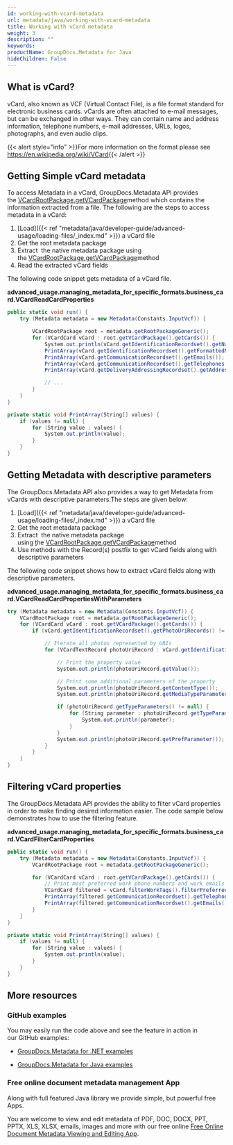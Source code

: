 ```yaml
---
id: working-with-vcard-metadata
url: metadata/java/working-with-vcard-metadata
title: Working with vCard metadata
weight: 3
description: ""
keywords: 
productName: GroupDocs.Metadata for Java
hideChildren: False
---
```

## What is vCard?

vCard, also known as VCF (Virtual Contact File), is a file format standard for electronic business cards. vCards are often attached to e-mail messages, but can be exchanged in other ways. They can contain name and address information, telephone numbers, e-mail addresses, URLs, logos, photographs, and even audio clips.

{{< alert style="info" >}}For more information on the format please see https://en.wikipedia.org/wiki/VCard{{< /alert >}}

## Getting Simple vCard metadata

To access Metadata in a vCard, GroupDocs.Metadata API provides the [VCardRootPackage.getVCardPackage](https://apireference.groupdocs.com/metadata/java/com.groupdocs.metadata.core/VCardRootPackage#getVCardPackage())method which contains the information extracted from a file. The following are the steps to access metadata in a vCard:

1.  [Load]({{< ref "metadata/java/developer-guide/advanced-usage/loading-files/_index.md" >}}) a vCard file
2.  Get the root metadata package
3.  Extract  the native metadata package using the [VCardRootPackage.getVCardPackage](https://apireference.groupdocs.com/metadata/java/com.groupdocs.metadata.core/VCardRootPackage#getVCardPackage())method
4.  Read the extracted vCard fields

The following code snippet gets metadata of a vCard file.

**advanced\_usage.managing\_metadata\_for\_specific\_formats.business\_card.VCardReadCardProperties**

```csharp
public static void run() {
	try (Metadata metadata = new Metadata(Constants.InputVcf)) {

		VCardRootPackage root = metadata.getRootPackageGeneric();
		for (VCardCard vCard : root.getVCardPackage().getCards()) {
			System.out.println(vCard.getIdentificationRecordset().getName());
			PrintArray(vCard.getIdentificationRecordset().getFormattedNames());
			PrintArray(vCard.getCommunicationRecordset().getEmails());
			PrintArray(vCard.getCommunicationRecordset().getTelephones());
			PrintArray(vCard.getDeliveryAddressingRecordset().getAddresses());

			// ...
		}
	}
}

private static void PrintArray(String[] values) {
	if (values != null) {
		for (String value : values) {
			System.out.println(value);
		}
	}
}
```

## Getting Metadata with descriptive parameters

The GroupDocs.Metadata API also provides a way to get Metadata from vCards with descriptive parameters.The steps are given below:

1.  [Load]({{< ref "metadata/java/developer-guide/advanced-usage/loading-files/_index.md" >}}) a vCard file
2.  Get the root metadata package
3.  Extract  the native metadata package using [t](https://apireference.groupdocs.com/net/metadata/groupdocs.metadata.formats.businesscard/vcardrootpackage/properties/vcardpackage)he [VCardRootPackage.getVCardPackage](https://apireference.groupdocs.com/metadata/java/com.groupdocs.metadata.core/VCardRootPackage#getVCardPackage())method
4.  Use methods with the Record(s) postfix to get vCard fields along with descriptive parameters

The following code snippet shows how to extract vCard fields along with descriptive parameters.

**advanced\_usage.managing\_metadata\_for\_specific\_formats.business\_card.VCardReadCardPropertiesWithParameters**

```csharp
try (Metadata metadata = new Metadata(Constants.InputVcf)) {
	VCardRootPackage root = metadata.getRootPackageGeneric();
	for (VCardCard vCard : root.getVCardPackage().getCards()) {
		if (vCard.getIdentificationRecordset().getPhotoUriRecords() != null) {

			// Iterate all photos represented by URIs
			for (VCardTextRecord photoUriRecord : vCard.getIdentificationRecordset().getPhotoUriRecords()) {

				// Print the property value
				System.out.println(photoUriRecord.getValue());

				// Print some additional parameters of the property
				System.out.println(photoUriRecord.getContentType());
				System.out.println(photoUriRecord.getMediaTypeParameter());

				if (photoUriRecord.getTypeParameters() != null) {
					for (String parameter : photoUriRecord.getTypeParameters()) {
						System.out.println(parameter);
					}
				}
				System.out.println(photoUriRecord.getPrefParameter());
			}
		}
	}
}
```

## Filtering vCard properties

The GroupDocs.Metadata API provides the ability to filter vCard properties in order to make finding desired information easier. The code sample below demonstrates how to use the filtering feature.

**advanced\_usage.managing\_metadata\_for\_specific\_formats.business\_card.VCardFilterCardProperties**

```csharp
public static void run() {
	try (Metadata metadata = new Metadata(Constants.InputVcf)) {
		VCardRootPackage root = metadata.getRootPackageGeneric();

		for (VCardCard vCard : root.getVCardPackage().getCards()) {
			// Print most preferred work phone numbers and work emails
			VCardCard filtered = vCard.filterWorkTags().filterPreferred();
			PrintArray(filtered.getCommunicationRecordset().getTelephones());
			PrintArray(filtered.getCommunicationRecordset().getEmails());
		}
	}
}

private static void PrintArray(String[] values) {
	if (values != null) {
		for (String value : values) {
			System.out.println(value);
		}
	}
}
```

## More resources

### GitHub examples

You may easily run the code above and see the feature in action in our GitHub examples:

*   [GroupDocs.Metadata for .NET examples](https://github.com/groupdocs-metadata/GroupDocs.Metadata-for-.NET)
    
*   [GroupDocs.Metadata for Java examples](https://github.com/groupdocs-metadata/GroupDocs.Metadata-for-Java)
    

### Free online document metadata management App

Along with full featured Java library we provide simple, but powerful free Apps.

You are welcome to view and edit metadata of PDF, DOC, DOCX, PPT, PPTX, XLS, XLSX, emails, images and more with our free online [Free Online Document Metadata Viewing and Editing App](https://products.groupdocs.app/metadata).
